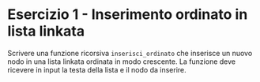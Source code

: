 # Esercizio 1 - Inserimento ordinato in lista linkata

Scrivere una funzione ricorsiva `inserisci_ordinato` che inserisce un nuovo nodo in una lista linkata ordinata in modo crescente. La funzione deve ricevere in input la testa della lista e il nodo da inserire.
